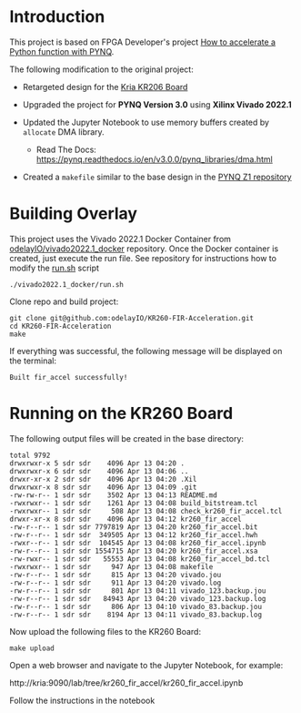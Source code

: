 # Introduction

This project is based on FPGA Developer's project [How to accelerate a Python function with PYNQ](https://www.fpgadeveloper.com/2018/03/how-to-accelerate-a-python-function-with-pynq.html/).  

The following modification to the original project: 

- Retargeted design for the [Kria KR206 Board](https://www.xilinx.com/products/som/kria/kr260-robotics-starter-kit.html)

- Upgraded the project for **PYNQ Version 3.0** using **Xilinx Vivado 2022.1**

- Updated the Jupyter Notebook to use memory buffers created by `allocate` DMA library.
  - Read The Docs: https://pynq.readthedocs.io/en/v3.0.0/pynq_libraries/dma.html
  
- Created a `makefile` similar to the base design in the [PYNQ Z1 repository](https://github.com/odelayIO/PYNQ-Z1-FIR-Acceleration/tree/vivado-2022.1)

  



# Building Overlay 

This project uses the Vivado 2022.1 Docker Container from [odelayIO/vivado2022.1_docker](https://github.com/odelayIO/vivado2022.1_docker) repository.  Once the Docker container is created, just execute the run file.  See repository for instructions how to modify the [run.sh](https://github.com/odelayIO/vivado2022.1_docker/blob/master/run.sh) script

```shell
./vivado2022.1_docker/run.sh
```

Clone repo and build project:

```shell
git clone git@github.com:odelayIO/KR260-FIR-Acceleration.git
cd KR260-FIR-Acceleration
make
```

If everything was successful, the following message will be displayed on the terminal:

```shell
Built fir_accel successfully!
```





# Running on the KR260 Board

The following output files will be created in the base directory:

```shell
total 9792
drwxrwxr-x 5 sdr sdr    4096 Apr 13 04:20 .
drwxrwxr-x 6 sdr sdr    4096 Apr 13 04:06 ..
drwxr-xr-x 2 sdr sdr    4096 Apr 13 04:20 .Xil
drwxrwxr-x 8 sdr sdr    4096 Apr 13 04:09 .git
-rw-rw-r-- 1 sdr sdr    3502 Apr 13 04:13 README.md
-rwxrwxr-- 1 sdr sdr    1261 Apr 13 04:08 build_bitstream.tcl
-rwxrwxr-- 1 sdr sdr     508 Apr 13 04:08 check_kr260_fir_accel.tcl
drwxr-xr-x 8 sdr sdr    4096 Apr 13 04:12 kr260_fir_accel
-rw-r--r-- 1 sdr sdr 7797819 Apr 13 04:20 kr260_fir_accel.bit
-rw-r--r-- 1 sdr sdr  349505 Apr 13 04:12 kr260_fir_accel.hwh
-rwxr--r-- 1 sdr sdr  104545 Apr 13 04:08 kr260_fir_accel.ipynb
-rw-r--r-- 1 sdr sdr 1554715 Apr 13 04:20 kr260_fir_accel.xsa
-rw-rwxr-- 1 sdr sdr   55553 Apr 13 04:08 kr260_fir_accel_bd.tcl
-rwxrwxr-- 1 sdr sdr     947 Apr 13 04:08 makefile
-rw-r--r-- 1 sdr sdr     815 Apr 13 04:20 vivado.jou
-rw-r--r-- 1 sdr sdr     911 Apr 13 04:20 vivado.log
-rw-r--r-- 1 sdr sdr     801 Apr 13 04:11 vivado_123.backup.jou
-rw-r--r-- 1 sdr sdr   84943 Apr 13 04:20 vivado_123.backup.log
-rw-r--r-- 1 sdr sdr     806 Apr 13 04:10 vivado_83.backup.jou
-rw-r--r-- 1 sdr sdr    8194 Apr 13 04:11 vivado_83.backup.log

```

Now upload the following files to the KR260 Board:

```shell
make upload
```

Open a web browser and navigate to the Jupyter Notebook, for example:

http://kria:9090/lab/tree/kr260_fir_accel/kr260_fir_accel.ipynb

Follow the instructions in the notebook
